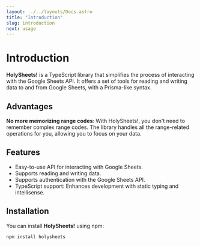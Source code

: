```yaml
---
layout: ../../layouts/Docs.astro
title: "Introduction"
slug: introduction
next: usage
---
```


# Introduction

**HolySheets!** is a TypeScript library that simplifies the process of interacting with the Google Sheets API. It offers a set of tools for reading and writing data to and from Google Sheets, with a Prisma-like syntax.

## Advantages

**No more memorizing range codes**: With HolySheets!, you don't need to remember complex range codes. The library handles all the range-related operations for you, allowing you to focus on your data.

## Features

- Easy-to-use API for interacting with Google Sheets.
- Supports reading and writing data.
- Supports authentication with the Google Sheets API.
- TypeScript support: Enhances development with static typing and intellisense.

## Installation

You can install **HolySheets!** using npm:

```
npm install holysheets
```
